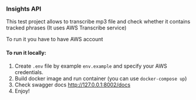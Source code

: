 ### **Insights API**

This test project allows to transcribe mp3 file and check whether
it contains tracked phrases (It uses AWS Transcribe service)

To run it you have to have AWS account

#### To run it locally:
1. Create `.env` file by example `env.example` and specify your AWS credentials.
2. Build docker image and run container (you can use `docker-compose up`)
3. Check swagger docs http://127.0.0.1:8002/docs
4. Enjoy!
